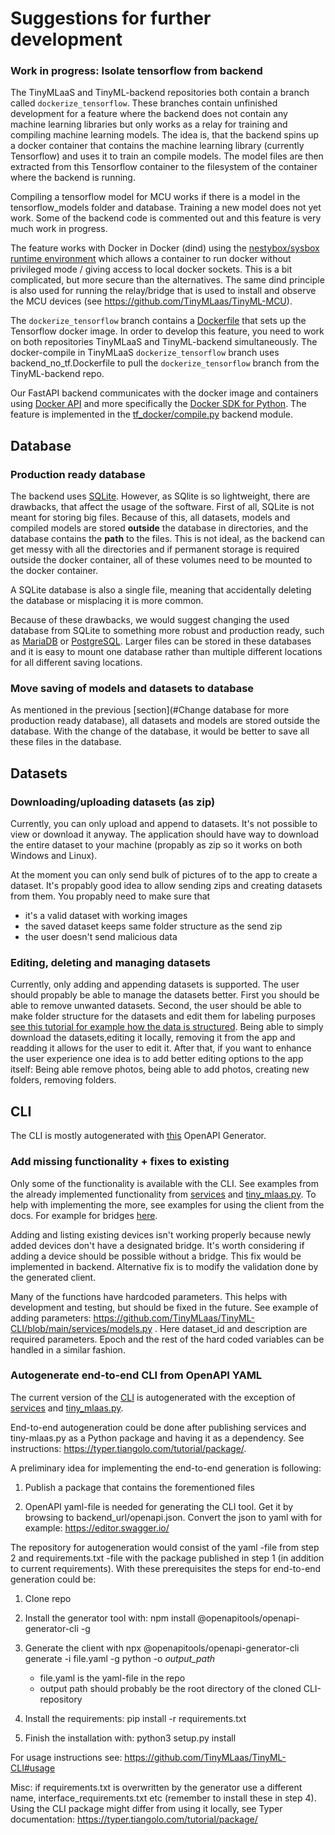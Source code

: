 # Suggestions for further development

### Work in progress: Isolate tensorflow from backend

The TinyMLaaS and TinyML-backend repositories both contain a branch called ```dockerize_tensorflow```. These branches contain unfinished development for a feature where the backend does not contain any machine learning libraries but only works as a relay for training and compiling machine learning models. The idea is, that the backend spins up a docker container that contains the machine learning library (currently Tensorflow) and uses it to train an compile models. The model files are then extracted from this Tensorflow container to the filesystem of the container where the backend is running. 

Compiling a tensorflow model for MCU works if there is a model in the tensorflow_models folder and database. Training a new model does not yet work. Some of the backend code is commented out and this feature is very much work in progress. 

The feature works with Docker in Docker (dind) using the [nestybox/sysbox runtime environment](https://github.com/nestybox/sysbox) which allows a container to run docker without privileged mode / giving access to local docker sockets. This is a bit complicated, but more secure than the alternatives. The same dind principle is also used for running the relay/bridge that is used to install and observe the MCU devices (see https://github.com/TinyMLaas/TinyML-MCU).

The ```dockerize_tensorflow``` branch contains a [Dockerfile](https://github.com/TinyMLaas/TinyMLaaS/blob/dockerize_tensorflow/backend_no_tf.Dockerfile) that sets up the Tensorflow docker image. In order to develop this feature, you need to work on both repositories TinyMLaaS and TinyML-backend simultaneously. The docker-compile in TinyMLaaS ```dockerize_tensorflow``` branch uses backend_no_tf.Dockerfile to pull the ```dockerize_tensorflow``` branch from the TinyML-backend repo.

Our FastAPI backend communicates with the docker image and containers using [Docker API](https://docs.docker.com/engine/api/) and more specifically the [Docker SDK for Python](https://docker-py.readthedocs.io/en/stable/index.html). The feature is implemented in the [tf_docker/compile.py](https://github.com/TinyMLaas/TinyML-backend/blob/dockerize_tensorflow/tf_docker/compile.py) backend module.

## Database

### Production ready database

The backend uses [SQLite](https://www.sqlite.org/index.html). However, as SQlite is so lightweight, there are drawbacks, that affect the usage of the software. First of all, SQLite is not meant for storing big files. Because of this, all datasets, models and compiled models are stored **outside** the database in directories, and the database contains the **path** to the files. This is not ideal, as the backend can get messy with all the directories and if permanent storage is required outside the docker container, all of these volumes need to be mounted to the docker container.

A SQLite database is also a single file, meaning that accidentally deleting the database or misplacing it is more common.

Because of these drawbacks, we would suggest changing the used database from SQLite to something more robust and production ready, such as [MariaDB](https://mariadb.org/) or [PostgreSQL](https://www.postgresql.org/). Larger files can be stored in these databases and it is easy to mount one database rather than multiple different locations for all different saving locations.

### Move saving of models and datasets to database

As mentioned in the previous [section](#Change database for more production ready database), all datasets and models are stored outside the database. With the change of the database, it would be better to save all these files in the database.


## Datasets

### Downloading/uploading datasets (as zip)
Currently, you can only upload and append to datasets. It's not possible to view or download it anyway. The application should have way to download the entire dataset to your machine (propably as zip so it works on both Windows and Linux).

At the moment you can only send bulk of pictures of to the app to create a dataset. It's propably good idea to allow sending zips and creating datasets from them. You propably need to make sure that 
- it's a valid dataset with working images
- the saved dataset keeps same folder structure as the send zip
- the user doesn't send malicious data

### Editing, deleting and managing datasets

Currently, only adding and appending datasets is supported. The user should propably be able to manage the datasets better. First you should be able to remove unwanted datasets. Second, the user should be able to make folder structure for the datasets and edit them for labeling purposes [see this tutorial for example how the data is structured](https://www.tensorflow.org/tutorials/images/classification#download_and_explore_the_dataset).
Being able to simply download the datasets,editing it locally, removing it from the app and readding it allows for the user to edit it. After that, if you want to enhance the user experience one idea is to add better editing options to the app itself: Being able remove photos, being able to add photos, creating new folders, removing folders.

## CLI

The CLI is mostly autogenerated with [this](https://openapi-generator.tech/) OpenAPI Generator.

### Add missing functionality + fixes to existing 

Only some of the functionality is available with the CLI. See examples from the already implemented functionality from [services](https://github.com/TinyMLaas/TinyML-CLI/tree/main/services) and [tiny_mlaas.py](https://github.com/TinyMLaas/TinyML-CLI/blob/main/tinyml_cli.py). To help with implementing the more, see examples for using the client from the docs. For example for bridges [here](https://github.com/TinyMLaas/TinyML-CLI/blob/main/docs/apis/tags/BridgesApi.md).

Adding and listing existing devices isn't working properly because newly added devices don't have a designated bridge. It's worth considering if adding a device should be possible without a bridge. This fix would be implemented in backend. Alternative fix is to modify the validation done by the generated client.

Many of the functions have hardcoded parameters. This helps with development and testing, but should be fixed in the future. See example of adding parameters: https://github.com/TinyMLaas/TinyML-CLI/blob/main/services/models.py . Here dataset_id and description are required parameters. Epoch and the rest of the hard coded variables can be handled in a similar fashion.

### Autogenerate end-to-end CLI from OpenAPI YAML

The current version of the [CLI](https://github.com/TinyMLaas/TinyML-CLI) is autogenerated with the exception of [services](https://github.com/TinyMLaas/TinyML-CLI/tree/main/services) and [tiny_mlaas.py](https://github.com/TinyMLaas/TinyML-CLI/blob/main/tinyml_cli.py).

End-to-end autogeneration could be done after publishing services and tiny-mlaas.py as a Python package and having it as a dependency. See instructions: https://typer.tiangolo.com/tutorial/package/.

A preliminary idea for implementing the end-to-end generation is following:

1. Publish a package that contains the forementioned files

2. OpenAPI yaml-file is needed for generating the CLI tool. Get it by browsing to backend_url/openapi.json. Convert the json to yaml with for example: https://editor.swagger.io/

The repository for autogeneration would consist of the yaml -file from step 2 and requirements.txt -file with the package published in step 1 (in addition to current requirements). With these prerequisites the steps for end-to-end generation could be:

1. Clone repo

2. Install the generator tool with: npm install @openapitools/openapi-generator-cli -g

3. Generate the client with npx @openapitools/openapi-generator-cli generate -i file.yaml -g python -o *output_path*
     - file.yaml is the yaml-file in the repo
     - output path should probably be the root directory of the cloned CLI-repository

4. Install the requirements: pip install -r requirements.txt

5. Finish the installation with: python3 setup.py install

For usage instructions see: https://github.com/TinyMLaas/TinyML-CLI#usage

Misc: if requirements.txt is overwritten by the generator use a different name, interface_requirements.txt etc (remember to install these in step 4). Using the CLI package might differ from using it locally, see Typer documentation: https://typer.tiangolo.com/tutorial/package/
